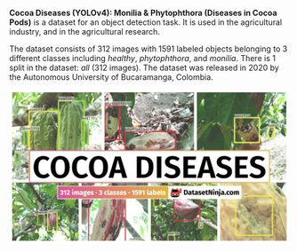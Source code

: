 **Cocoa Diseases (YOLOv4): Monilia & Phytophthora (Diseases in Cocoa Pods)** is a dataset for an object detection task. It is used in the agricultural industry, and in the agricultural research. 

The dataset consists of 312 images with 1591 labeled objects belonging to 3 different classes including *healthy*, *phytophthora*, and *monilia*. There is 1 split in the dataset: *all* (312 images). The dataset was released in 2020 by the Autonomous University of Bucaramanga, Colombia.

<img src="https://github.com/dataset-ninja/cocoa-diseases/raw/main/visualizations/poster.png">
